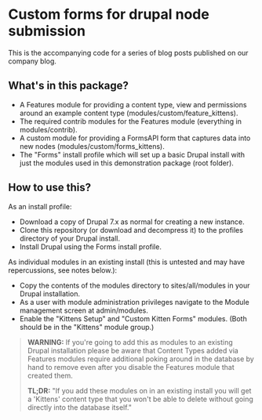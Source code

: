 # Custom forms for drupal node submission

This is the accompanying code for a series of blog posts published on our company blog. 

## What's in this package?

* A Features module for providing a content type, view and permissions around an example content type (modules/custom/feature_kittens).
* The required contrib modules for the Features module (everything in modules/contrib).
* A custom module for providing a FormsAPI form that captures data into new nodes (modules/custom/forms_kittens).
* The "Forms" install profile which will set up a basic Drupal install with just the modules used in this demonstration package (root folder).

## How to use this? 

As an install profile:

* Download a copy of Drupal 7.x as normal for creating a new instance.
* Clone this repository (or download and decompress it) to the profiles directory of your Drupal install. 
* Install Drupal using the Forms install profile. 

As individual modules in an existing install (this is untested and may have repercussions, see notes below.):

* Copy the contents of the modules directory to sites/all/modules in your Drupal installation. 
* As a user with module administration privileges navigate to the Module management screen at admin/modules.
* Enable the "Kittens Setup" and "Custom Kitten Forms" modules. (Both should be in the "Kittens" module group.)

> **WARNING:** If you're going to add this as modules to an existing Drupal installation please be aware that Content Types added via Features modules require additional poking around in the database by hand to remove even after you disable the Features module that created them. 
> 
> **TL;DR:** "If you add these modules on in an existing install you will get a 'Kittens' content type that you won't be able to delete without going directly into the database itself."


